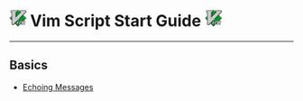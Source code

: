 # <img src="./assets/vim-logo.png" width="30"> Vim Script Start Guide <img src="./assets/vim-logo.png" width="30">

<hr>

## Basics

- [Echoing Messages](/guide/echoing-messages/echoing-messages.md)


